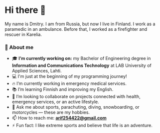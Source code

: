 # Hi there 👋

My name is Dmitry. I am from Russia, but now I live in Finland.
I work as a paramedic in an ambulance. Before that, I worked as a firefighter and rescuer in Karelia.

### 🌱 About me

- 🎓 **I’m currently working on:** my Bachelor of Engineering degree in **Information and Communications Technology** at LAB University of Applied Sciences, Lahti.
- 💻 I'm just at the beginning of my programming journey!
- 🔥 I’m currently working in emergency medical services.
- 📚 I’m learning Finnish and improving my English.
- 🤝 I’m looking to collaborate on projects connected with health, emergency services, or an active lifestyle.
- 💬 Ask me about sports, parachuting, diving, snowboarding, or motorcycles — these are my hobbies.
- 📫 How to reach me: **arif254422@gmail.com**
- ⚡ Fun fact: I like extreme sports and believe that life is an adventure.
